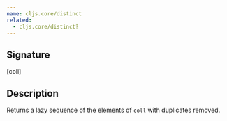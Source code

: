 ```yaml
---
name: cljs.core/distinct
related:
  - cljs.core/distinct?
---
```


## Signature
[coll]


## Description

Returns a lazy sequence of the elements of `coll` with duplicates removed.
